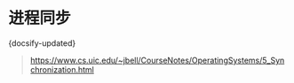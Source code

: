 # 进程同步
{docsify-updated}

> https://www.cs.uic.edu/~jbell/CourseNotes/OperatingSystems/5_Synchronization.html
